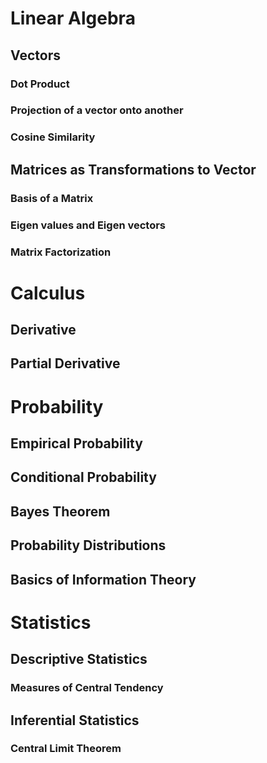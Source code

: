 # Linear Algebra
## Vectors
### Dot Product
### Projection of a vector onto another
### Cosine Similarity
## Matrices as Transformations to Vector
### Basis of a Matrix
### Eigen values and Eigen vectors
### Matrix Factorization
# Calculus
## Derivative
## Partial Derivative
# Probability
## Empirical Probability
## Conditional Probability
## Bayes Theorem
## Probability Distributions
## Basics of Information Theory
# Statistics
## Descriptive Statistics
### Measures of Central Tendency
## Inferential Statistics
### Central Limit Theorem